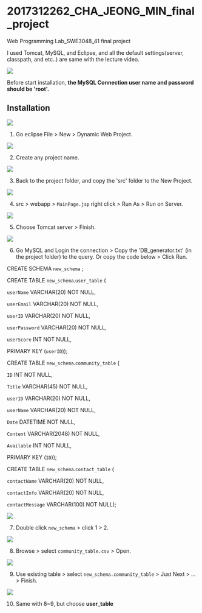 # 2017312262_CHA_JEONG_MIN_final_project
Web Programming Lab_SWE3048_41 final project

I used Tomcat, MySQL, and Eclipse, and all the default settings(server, classpath, and etc..) are same with the lecture video.

![](./attachments/1.jpg)

Before start installation, **the MySQL Connection user name and password should be 'root'.**

## Installation
![](./attachments/2.jpg)

1. Go eclipse File > New > Dynamic Web Project.


![](./attachments/3.jpg)

2. Create any project name.


![](./attachments/4.jpg)

3. Back to the project folder, and copy the 'src' folder to the New Project.


![](./attachments/5.jpg)

4. src > webapp > `MainPage.jsp` right click > Run As > Run on Server.


![](./attachments/6.jpg)

5. Choose Tomcat server > Finish.


![](./attachments/7.jpg)

6. Go MySQL and Login the connection > Copy the 'DB_generator.txt' (in the project folder) to the query. Or copy the code below > Click Run.

CREATE SCHEMA `new_schema` ;

CREATE TABLE `new_schema`.`user_table` (

  `userName` VARCHAR(20) NOT NULL,
  
  `userEmail` VARCHAR(20) NOT NULL,
  
  `userID` VARCHAR(20) NOT NULL,
  
  `userPassword` VARCHAR(20) NOT NULL,
  
  `userScore` INT NOT NULL,
  
  PRIMARY KEY (`userID`));
  
CREATE TABLE `new_schema`.`community_table` (

  `ID` INT NOT NULL,
  
  `Title` VARCHAR(45) NOT NULL,
  
  `userID` VARCHAR(20) NOT NULL,
  
  `userName` VARCHAR(20) NOT NULL,
  
  `Date` DATETIME NOT NULL,
  
  `Content` VARCHAR(2048) NOT NULL,
  
  `Available` INT NOT NULL,
  
  PRIMARY KEY (`ID`));
  
CREATE TABLE `new_schema`.`contact_table` (

  `contactName` VARCHAR(20) NOT NULL,
  
  `contactInfo` VARCHAR(20) NOT NULL,
  
  `contactMessage` VARCHAR(100) NOT NULL);
 

![](./attachments/8.jpg)

7. Double click `new_schema` > click 1 > 2.


![](./attachments/9.jpg)

8. Browse > select `community_table.csv` > Open.


![](./attachments/10.jpg)

9. Use existing table > select `new_schema.community_table` > Just Next > ... > Finish.


![](./attachments/11.jpg)

10. Same with 8~9, but choose **user_table**
